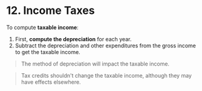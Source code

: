 # 12. Income Taxes


To compute **taxable income**:
1. First, **compute the depreciation** for each year. 
2. Subtract the depreciation and other expenditures from the gross income to get the taxable income.

> The method of depreciation will impact the taxable income. 


> Tax credits shouldn't change the taxable income, although they may have effects elsewhere.

